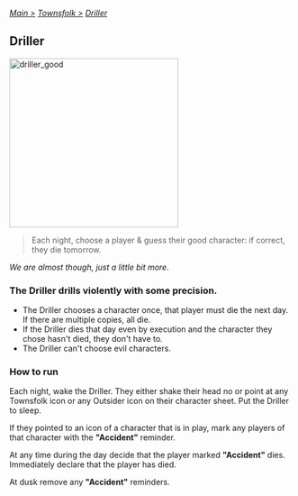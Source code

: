 [*Main >*](https://github.com/PowerofMoll/Mining-Timing---A-fancreation-to-Blood-on-the-Clocktower/blob/main/README.md)
[_Townsfolk >_](https://github.com/PowerofMoll/Mining-Timing---A-fancreation-to-Blood-on-the-Clocktower/blob/main/Townsfolk/README.md)
[_Driller_](https://github.com/PowerofMoll/Mining-Timing---A-fancreation-to-Blood-on-the-Clocktower/blob/main/Townsfolk/Driller/README.md)

## Driller

<img src="https://github.com/user-attachments/assets/ee7b31d1-07f9-466a-8771-baa5699852be" alt="driller_good" width="300" height="300">

> Each night, choose a player & guess their good character: if correct, they die tomorrow.

*We are almost though, just a little bit more.*

### The Driller drills violently with some precision.
- The Driller chooses a character once, that player must die the next day. If there are multiple copies, all die.
- If the Driller dies that day even by execution and the character they chose hasn't died, they don't have to.
- The Driller can't choose evil characters.

### How to run
Each night, wake the Driller. They either shake their head no or point at any Townsfolk icon or any Outsider icon on their character sheet. Put the Driller to sleep.

If they pointed to an icon of a character that is in play, mark any players of that character with the **"Accident"** reminder.

At any time during the day decide that the player marked **"Accident"** dies. Immediately declare that the player has died.

At dusk remove any **"Accident"** reminders.
